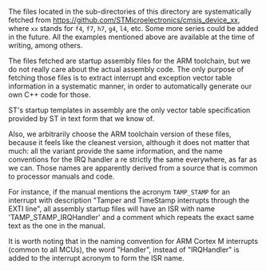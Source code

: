 The files located in the sub-directories of this directory are
systematically fetched from
https://github.com/STMicroelectronics/cmsis_device_xx, where `xx` stands
for `f4`, `f7`, `h7`, `g4`, `l4`, etc. Some more series could be added
in the future. All the examples mentioned above are available at the
time of writing, among others.

The files fetched are startup assembly files for the ARM toolchain, but
we do not really care about the actual assembly code. The only purpose
of fetching those files is to extract interrupt and exception vector
table information in a systematic manner, in order to automatically
generate our own C++ code for those.

ST's startup templates in assembly are the only vector table
specification provided by ST in text form that we know of.

Also, we arbitrarily choose the ARM toolchain version of these files,
because it feels like the cleanest version, although it does not matter
that much: all the variant provide the same information, and the name
conventions for the IRQ handler a re strictly the same everywhere, as
far as we can. Those names are apparently derived from a source that is
common to processor manuals and code.

For instance, if the manual mentions the acronym `TAMP_STAMP` for an
interrupt with description "Tamper and TimeStamp interrupts through the
EXTI line", all assembly startup files will have an ISR with name
'TAMP_STAMP_IRQHandler' and a comment which repeats the exact same text
as the one in the manual.

It is worth noting that in the naming convention for ARM Cortex M
interrupts (common to all MCUs), the word "Handler", instead of
"IRQHandler" is added to the interrupt acronym to form the ISR name.
